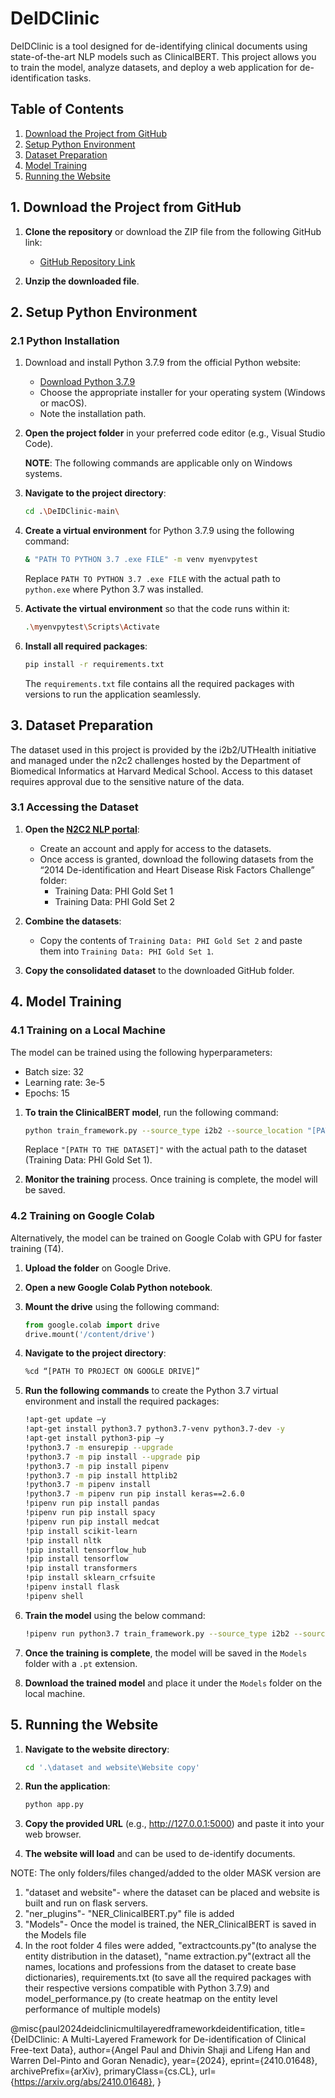 # DeIDClinic

DeIDClinic is a tool designed for de-identifying clinical documents using state-of-the-art NLP models such as ClinicalBERT. This project allows you to train the model, analyze datasets, and deploy a web application for de-identification tasks.

## Table of Contents

1. [Download the Project from GitHub](#1-download-the-project-from-github)
2. [Setup Python Environment](#2-setup-python-environment)
3. [Dataset Preparation](#3-dataset-preparation)
4. [Model Training](#4-model-training)
5. [Running the Website](#5-running-the-website)

## 1. Download the Project from GitHub

1. **Clone the repository** or download the ZIP file from the following GitHub link:
   - [GitHub Repository Link](https://github.com/angelpaulml17/DeIDClinic/tree/main)

2. **Unzip the downloaded file**.

## 2. Setup Python Environment

### 2.1 Python Installation

1. Download and install Python 3.7.9 from the official Python website:
   - [Download Python 3.7.9](https://www.python.org/downloads/release/python-379/)
   - Choose the appropriate installer for your operating system (Windows or macOS).
   - Note the installation path.

2. **Open the project folder** in your preferred code editor (e.g., Visual Studio Code).

   **NOTE**: The following commands are applicable only on Windows systems.
   
4. **Navigate to the project directory**:

    ```bash
    cd .\DeIDClinic-main\
    ```

5. **Create a virtual environment** for Python 3.7.9 using the following command:

    ```bash
    & "PATH TO PYTHON 3.7 .exe FILE" -m venv myenvpytest
    ```

    Replace `PATH TO PYTHON 3.7 .exe FILE` with the actual path to `python.exe` where Python 3.7 was installed.

6. **Activate the virtual environment** so that the code runs within it:

    ```bash
    .\myenvpytest\Scripts\Activate
    ```

7. **Install all required packages**:

    ```bash
    pip install -r requirements.txt
    ```

    The `requirements.txt` file contains all the required packages with versions to run the application seamlessly.



## 3. Dataset Preparation

The dataset used in this project is provided by the i2b2/UTHealth initiative and managed under the n2c2 challenges hosted by the Department of Biomedical Informatics at Harvard Medical School. Access to this dataset requires approval due to the sensitive nature of the data.

### 3.1 Accessing the Dataset

1. **Open the [N2C2 NLP portal](https://portal.dbmi.hms.harvard.edu/projects/n2c2-nlp/)**:

    - Create an account and apply for access to the datasets.
    - Once access is granted, download the following datasets from the “2014 De-identification and Heart Disease Risk Factors Challenge” folder:
        - Training Data: PHI Gold Set 1
        - Training Data: PHI Gold Set 2

2. **Combine the datasets**:

    - Copy the contents of `Training Data: PHI Gold Set 2` and paste them into `Training Data: PHI Gold Set 1`.

3. **Copy the consolidated dataset** to the downloaded GitHub folder.


## 4. Model Training

### 4.1 Training on a Local Machine

The model can be trained using the following hyperparameters:

- Batch size: 32
- Learning rate: 3e-5
- Epochs: 15

1. **To train the ClinicalBERT model**, run the following command:

    ```bash
    python train_framework.py --source_type i2b2 --source_location "[PATH TO THE DATASET]" --algorithm NER_ClinicalBERT --do_test yes --save_model yes --epochs 15
    ```

    Replace `"[PATH TO THE DATASET]"` with the actual path to the dataset (Training Data: PHI Gold Set 1).

2. **Monitor the training** process. Once training is complete, the model will be saved.

### 4.2 Training on Google Colab

Alternatively, the model can be trained on Google Colab with GPU for faster training (T4).

1. **Upload the folder** on Google Drive.
2. **Open a new Google Colab Python notebook**.
3. **Mount the drive** using the following command:

    ```python
    from google.colab import drive
    drive.mount('/content/drive')
    ```

4. **Navigate to the project directory**:

    ```bash
    %cd “[PATH TO PROJECT ON GOOGLE DRIVE]”
    ```

5. **Run the following commands** to create the Python 3.7 virtual environment and install the required packages:

    ```bash
    !apt-get update –y
    !apt-get install python3.7 python3.7-venv python3.7-dev -y
    !apt-get install python3-pip –y
    !python3.7 -m ensurepip --upgrade
    !python3.7 -m pip install --upgrade pip
    !python3.7 -m pip install pipenv
    !python3.7 -m pip install httplib2
    !python3.7 -m pipenv install
    !python3.7 -m pipenv run pip install keras==2.6.0
    !pipenv run pip install pandas
    !pipenv run pip install spacy
    !pipenv run pip install medcat
    !pip install scikit-learn
    !pip install nltk
    !pip install tensorflow_hub
    !pip install tensorflow
    !pip install transformers
    !pip install sklearn_crfsuite
    !pipenv install flask
    !pipenv shell
    ```

    

6. **Train the model** using the below command:

    ```bash
    !pipenv run python3.7 train_framework.py --source_type i2b2 --source_location “[PATH TO THE DATASET]" --algorithm NER_ClinicalBERT --do_test yes --save_model yes --epochs 15
    ```

7. **Once the training is complete**, the model will be saved in the `Models` folder with a `.pt` extension. 

8. **Download the trained model** and place it under the `Models` folder on the local machine.

## 5. Running the Website

1. **Navigate to the website directory**:

    ```bash
    cd '.\dataset and website\Website copy'
    ```

2. **Run the application**:

    ```bash
    python app.py
    ```

4. **Copy the provided URL** (e.g., http://127.0.0.1:5000) and paste it into your web browser.

5. **The website will load** and can be used to de-identify documents.





NOTE: The only folders/files changed/added to the older MASK version are 
1. "dataset and website"- where the dataset can be placed and website is built and run on flask servers.
2. "ner_plugins"- "NER_ClinicalBERT.py" file is added
3. "Models"- Once the model is trained, the NER_ClinicalBERT is saved in the Models file
4. In the root folder 4 files were added, "extractcounts.py"(to analyse the entity distribution in the dataset), "name extraction.py"(extract all the names, locations and professions from the dataset to create base dictionaries), requirements.txt (to save all the required packages with their respective versions compatible with Python 3.7.9) and model_performance.py (to create heatmap on the entity level performance of multiple models)


@misc{paul2024deidclinicmultilayeredframeworkdeidentification,
      title={DeIDClinic: A Multi-Layered Framework for De-identification of Clinical Free-text Data}, 
      author={Angel Paul and Dhivin Shaji and Lifeng Han and Warren Del-Pinto and Goran Nenadic},
      year={2024},
      eprint={2410.01648},
      archivePrefix={arXiv},
      primaryClass={cs.CL},
      url={https://arxiv.org/abs/2410.01648}, 
}
